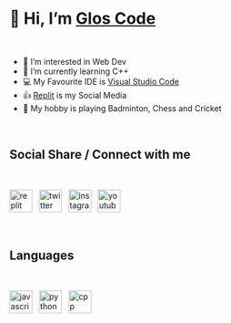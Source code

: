# 👋 Hi, I’m [Glos Code][@gloscode]

&nbsp;

- 👀 I’m interested in Web Dev
- 🌱 I’m currently learning C++
- 💻 My Favourite IDE is [Visual Studio Code]
- 👍 [Replit] is my Social Media
- 🏸 My hobby is playing Badminton, Chess and Cricket

&nbsp;

## Social Share / Connect with me

&nbsp;

[<img src="https://upload.wikimedia.org/wikipedia/commons/b/b2/Repl.it_logo.svg" width="40" alt="replit">][Replit] &nbsp;
[<img src="https://upload.wikimedia.org/wikipedia/commons/4/4f/Twitter-logo.svg" width="40" alt="twitter">][@gloscode] &nbsp;
[<img src="https://upload.wikimedia.org/wikipedia/commons/9/95/Instagram_logo_2022.svg" width="40" alt="instagram">][Instagram] &nbsp;
[<img src="https://upload.wikimedia.org/wikipedia/commons/0/09/YouTube_full-color_icon_%282017%29.svg" width="40" alt="youtube">][Youtube]

&nbsp;

## Languages

&nbsp;

[<img src="https://upload.wikimedia.org/wikipedia/commons/9/99/Unofficial_JavaScript_logo_2.svg" width="40" alt="javascript">][Javascript] &nbsp;
[<img src="https://upload.wikimedia.org/wikipedia/commons/c/c3/Python-logo-notext.svg" width="40" alt="python">][Python] &nbsp;
[<img src="https://upload.wikimedia.org/wikipedia/commons/1/18/ISO_C%2B%2B_Logo.svg" width="40" alt="cpp">][C++]

[@gloscode]: https://twitter.com/glos_code
[Visual Studio Code]: https://vscode.dev
[Replit]: https://replit.com/@gloscode
[Instagram]: https://instagram.com/glos_code/
[Youtube]: https://youtube.com/gloscode
[Javascript]: https://en.wikipedia.org/wiki/JavaScript
[Python]: https://en.wikipedia.org/wiki/Python_(programming_language)
[C++]: https://en.wikipedia.org/wiki/C%2B%2B
